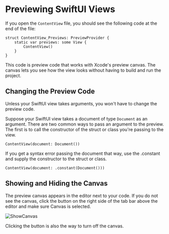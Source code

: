 # Previewing SwiftUI Views

If you open the `ContentView` file, you should see the following code at the end of the file:

```
struct ContentView_Previews: PreviewProvider {
    static var previews: some View {
        ContentView()
    }
}
```

This code is preview code that works with Xcode's preview canvas. The canvas lets you see how the view looks without having to build and run the project.

## Changing the Preview Code

Unless your SwiftUI view takes arguments, you won't have to change the preview code.

Suppose your SwiftUI view takes a document of type `Document` as an argument. There are two common ways to pass an argument to the preview. The first is to call the constructor of the struct or class you're passing to the view.

```
ContentView(document: Document())
````

If you get a syntax error passing the document that way, use the .constant and supply the constructor to the struct or class.

```
ContentView(document: .constant(Document()))
```

## Showing and Hiding the Canvas

The preview canvas appears in the editor next to your code. If you do not see the canvas, click the button on the right side of the tab bar above the editor and make sure Canvas is selected.

![ShowCanvas](images/ShowCanvas.png)

Clicking the button is also the way to turn off the canvas.
